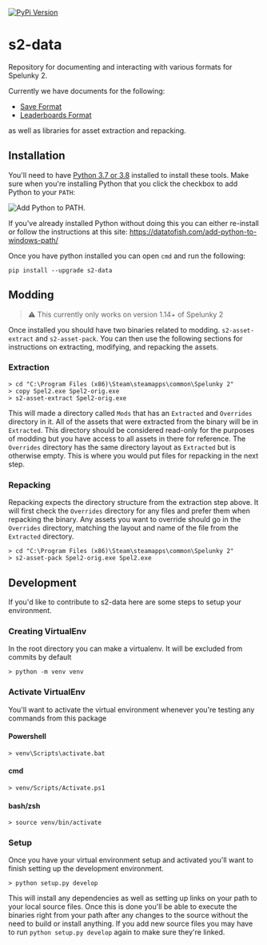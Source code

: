 [![PyPi Version](https://img.shields.io/pypi/v/s2-data.svg)](https://pypi.python.org/pypi/s2-data/)

# s2-data

Repository for documenting and interacting with various formats for Spelunky 2.

Currently we have documents for the following:
  * [Save Format](docs/save-format.md)
  * [Leaderboards Format](docs/leaderboards-format.md)
  
as well as libraries for asset extraction and repacking.
  
## Installation

You'll need to have [Python 3.7 or 3.8](https://www.python.org/downloads/) installed to install these tools. Make sure when you're installing Python that you click the checkbox to add Python to your `PATH`:

![Add Python to PATH](https://cdn.discordapp.com/attachments/756241793753809106/771016197424152576/0001_add_Python_to_Path.png).

If you've already installed Python without doing this you can either re-install or follow the instructions at this site: https://datatofish.com/add-python-to-windows-path/

Once you have python installed you can open `cmd` and run the following:

```console
pip install --upgrade s2-data
```

## Modding

> :warning: This currently only works on version 1.14+ of Spelunky 2

Once installed you should have two binaries related to modding. `s2-asset-extract` and `s2-asset-pack`. You can then use the following sections for instructions on extracting, modifying, and repacking the assets.

### Extraction

```console
> cd "C:\Program Files (x86)\Steam\steamapps\common\Spelunky 2"
> copy Spel2.exe Spel2-orig.exe
> s2-asset-extract Spel2-orig.exe
```

This will made a directory called `Mods` that has an `Extracted` and `Overrides` directory in it. All of the assets that were extracted from the binary will be in `Extracted`. This directory should be considered read-only for the purposes of modding but you have access to all assets in there for reference. The `Overrides` directory has the same directory layout as `Extracted` but is otherwise empty. This is where you would put files for repacking in the next step.

### Repacking

Repacking expects the directory structure from the extraction step above. It will first check the `Overrides` directory for any files and prefer them when repacking the binary. Any assets you want to override should go in the `Overrides` directory, matching the layout and name of the file from the `Extracted` directory.

```console
> cd "C:\Program Files (x86)\Steam\steamapps\common\Spelunky 2"
> s2-asset-pack Spel2-orig.exe Spel2.exe
```

## Development

If you'd like to contribute to s2-data here are some steps to setup your environment.

### Creating VirtualEnv
In the root directory you can make a virtualenv. It will be excluded from commits by default
```console
> python -m venv venv
```

### Activate VirtualEnv

You'll want to activate the virtual environment whenever you're testing any commands from this package

#### Powershell
```console
> venv\Scripts\activate.bat
```

#### cmd
```console
> venv/Scripts/Activate.ps1
```

#### bash/zsh
```console
> source venv/bin/activate
```

### Setup

Once you have your virtual environment setup and activated you'll want to finish setting up the development environment.

```console
> python setup.py develop
```

This will install any dependencies as well as setting up links on your path to your local source files. Once this is done
you'll be able to execute the binaries right from your path after any changes to the source without the need to build or
install anything. If you add new source files you may have to run `python setup.py develop` again to make sure they're linked.
